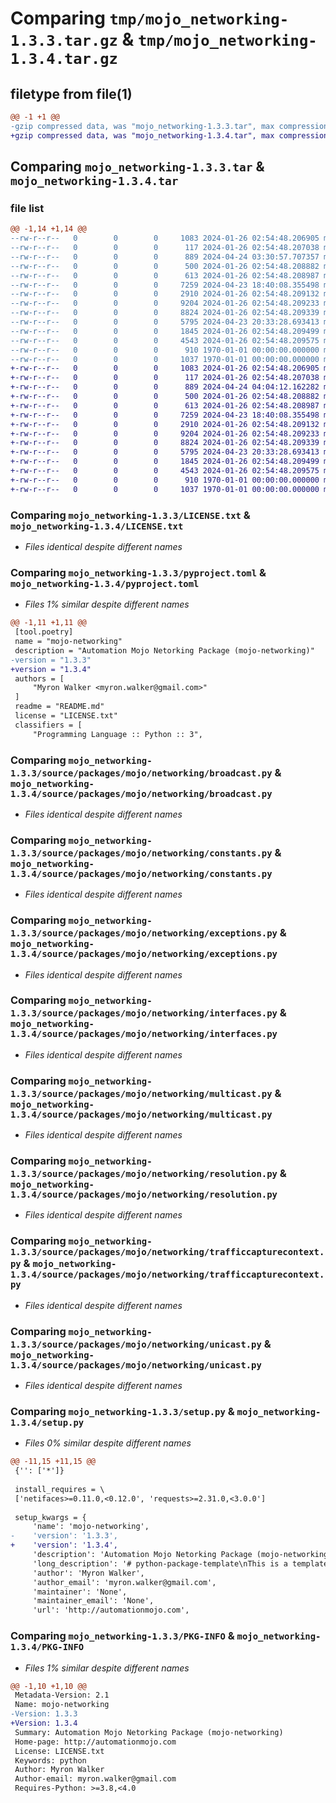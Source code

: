 # Comparing `tmp/mojo_networking-1.3.3.tar.gz` & `tmp/mojo_networking-1.3.4.tar.gz`

## filetype from file(1)

```diff
@@ -1 +1 @@
-gzip compressed data, was "mojo_networking-1.3.3.tar", max compression
+gzip compressed data, was "mojo_networking-1.3.4.tar", max compression
```

## Comparing `mojo_networking-1.3.3.tar` & `mojo_networking-1.3.4.tar`

### file list

```diff
@@ -1,14 +1,14 @@
--rw-r--r--   0        0        0     1083 2024-01-26 02:54:48.206905 mojo_networking-1.3.3/LICENSE.txt
--rw-r--r--   0        0        0      117 2024-01-26 02:54:48.207038 mojo_networking-1.3.3/README.md
--rw-r--r--   0        0        0      889 2024-04-24 03:30:57.707357 mojo_networking-1.3.3/pyproject.toml
--rw-r--r--   0        0        0      500 2024-01-26 02:54:48.208882 mojo_networking-1.3.3/source/packages/mojo/networking/__init__.py
--rw-r--r--   0        0        0      613 2024-01-26 02:54:48.208987 mojo_networking-1.3.3/source/packages/mojo/networking/broadcast.py
--rw-r--r--   0        0        0     7259 2024-04-23 18:40:08.355498 mojo_networking-1.3.3/source/packages/mojo/networking/constants.py
--rw-r--r--   0        0        0     2910 2024-01-26 02:54:48.209132 mojo_networking-1.3.3/source/packages/mojo/networking/exceptions.py
--rw-r--r--   0        0        0     9204 2024-01-26 02:54:48.209233 mojo_networking-1.3.3/source/packages/mojo/networking/interfaces.py
--rw-r--r--   0        0        0     8824 2024-01-26 02:54:48.209339 mojo_networking-1.3.3/source/packages/mojo/networking/multicast.py
--rw-r--r--   0        0        0     5795 2024-04-23 20:33:28.693413 mojo_networking-1.3.3/source/packages/mojo/networking/resolution.py
--rw-r--r--   0        0        0     1845 2024-01-26 02:54:48.209499 mojo_networking-1.3.3/source/packages/mojo/networking/trafficcapturecontext.py
--rw-r--r--   0        0        0     4543 2024-01-26 02:54:48.209575 mojo_networking-1.3.3/source/packages/mojo/networking/unicast.py
--rw-r--r--   0        0        0      910 1970-01-01 00:00:00.000000 mojo_networking-1.3.3/setup.py
--rw-r--r--   0        0        0     1037 1970-01-01 00:00:00.000000 mojo_networking-1.3.3/PKG-INFO
+-rw-r--r--   0        0        0     1083 2024-01-26 02:54:48.206905 mojo_networking-1.3.4/LICENSE.txt
+-rw-r--r--   0        0        0      117 2024-01-26 02:54:48.207038 mojo_networking-1.3.4/README.md
+-rw-r--r--   0        0        0      889 2024-04-24 04:04:12.162282 mojo_networking-1.3.4/pyproject.toml
+-rw-r--r--   0        0        0      500 2024-01-26 02:54:48.208882 mojo_networking-1.3.4/source/packages/mojo/networking/__init__.py
+-rw-r--r--   0        0        0      613 2024-01-26 02:54:48.208987 mojo_networking-1.3.4/source/packages/mojo/networking/broadcast.py
+-rw-r--r--   0        0        0     7259 2024-04-23 18:40:08.355498 mojo_networking-1.3.4/source/packages/mojo/networking/constants.py
+-rw-r--r--   0        0        0     2910 2024-01-26 02:54:48.209132 mojo_networking-1.3.4/source/packages/mojo/networking/exceptions.py
+-rw-r--r--   0        0        0     9204 2024-01-26 02:54:48.209233 mojo_networking-1.3.4/source/packages/mojo/networking/interfaces.py
+-rw-r--r--   0        0        0     8824 2024-01-26 02:54:48.209339 mojo_networking-1.3.4/source/packages/mojo/networking/multicast.py
+-rw-r--r--   0        0        0     5795 2024-04-23 20:33:28.693413 mojo_networking-1.3.4/source/packages/mojo/networking/resolution.py
+-rw-r--r--   0        0        0     1845 2024-01-26 02:54:48.209499 mojo_networking-1.3.4/source/packages/mojo/networking/trafficcapturecontext.py
+-rw-r--r--   0        0        0     4543 2024-01-26 02:54:48.209575 mojo_networking-1.3.4/source/packages/mojo/networking/unicast.py
+-rw-r--r--   0        0        0      910 1970-01-01 00:00:00.000000 mojo_networking-1.3.4/setup.py
+-rw-r--r--   0        0        0     1037 1970-01-01 00:00:00.000000 mojo_networking-1.3.4/PKG-INFO
```

### Comparing `mojo_networking-1.3.3/LICENSE.txt` & `mojo_networking-1.3.4/LICENSE.txt`

 * *Files identical despite different names*

### Comparing `mojo_networking-1.3.3/pyproject.toml` & `mojo_networking-1.3.4/pyproject.toml`

 * *Files 1% similar despite different names*

```diff
@@ -1,11 +1,11 @@
 [tool.poetry]
 name = "mojo-networking"
 description = "Automation Mojo Netorking Package (mojo-networking)"
-version = "1.3.3"
+version = "1.3.4"
 authors = [
     "Myron Walker <myron.walker@gmail.com>"
 ]
 readme = "README.md"
 license = "LICENSE.txt"
 classifiers = [
     "Programming Language :: Python :: 3",
```

### Comparing `mojo_networking-1.3.3/source/packages/mojo/networking/broadcast.py` & `mojo_networking-1.3.4/source/packages/mojo/networking/broadcast.py`

 * *Files identical despite different names*

### Comparing `mojo_networking-1.3.3/source/packages/mojo/networking/constants.py` & `mojo_networking-1.3.4/source/packages/mojo/networking/constants.py`

 * *Files identical despite different names*

### Comparing `mojo_networking-1.3.3/source/packages/mojo/networking/exceptions.py` & `mojo_networking-1.3.4/source/packages/mojo/networking/exceptions.py`

 * *Files identical despite different names*

### Comparing `mojo_networking-1.3.3/source/packages/mojo/networking/interfaces.py` & `mojo_networking-1.3.4/source/packages/mojo/networking/interfaces.py`

 * *Files identical despite different names*

### Comparing `mojo_networking-1.3.3/source/packages/mojo/networking/multicast.py` & `mojo_networking-1.3.4/source/packages/mojo/networking/multicast.py`

 * *Files identical despite different names*

### Comparing `mojo_networking-1.3.3/source/packages/mojo/networking/resolution.py` & `mojo_networking-1.3.4/source/packages/mojo/networking/resolution.py`

 * *Files identical despite different names*

### Comparing `mojo_networking-1.3.3/source/packages/mojo/networking/trafficcapturecontext.py` & `mojo_networking-1.3.4/source/packages/mojo/networking/trafficcapturecontext.py`

 * *Files identical despite different names*

### Comparing `mojo_networking-1.3.3/source/packages/mojo/networking/unicast.py` & `mojo_networking-1.3.4/source/packages/mojo/networking/unicast.py`

 * *Files identical despite different names*

### Comparing `mojo_networking-1.3.3/setup.py` & `mojo_networking-1.3.4/setup.py`

 * *Files 0% similar despite different names*

```diff
@@ -11,15 +11,15 @@
 {'': ['*']}
 
 install_requires = \
 ['netifaces>=0.11.0,<0.12.0', 'requests>=2.31.0,<3.0.0']
 
 setup_kwargs = {
     'name': 'mojo-networking',
-    'version': '1.3.3',
+    'version': '1.3.4',
     'description': 'Automation Mojo Netorking Package (mojo-networking)',
     'long_description': '# python-package-template\nThis is a template repository that can be used to quickly create a python package project.\n',
     'author': 'Myron Walker',
     'author_email': 'myron.walker@gmail.com',
     'maintainer': 'None',
     'maintainer_email': 'None',
     'url': 'http://automationmojo.com',
```

### Comparing `mojo_networking-1.3.3/PKG-INFO` & `mojo_networking-1.3.4/PKG-INFO`

 * *Files 1% similar despite different names*

```diff
@@ -1,10 +1,10 @@
 Metadata-Version: 2.1
 Name: mojo-networking
-Version: 1.3.3
+Version: 1.3.4
 Summary: Automation Mojo Netorking Package (mojo-networking)
 Home-page: http://automationmojo.com
 License: LICENSE.txt
 Keywords: python
 Author: Myron Walker
 Author-email: myron.walker@gmail.com
 Requires-Python: >=3.8,<4.0
```

